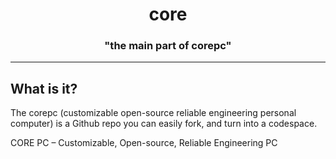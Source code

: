 <h1 align="center">core</h1>
<h3 align="center">"the main part of corepc"</h3>

---

<h2>What is it?</h2>
<p>The corepc (customizable open-source reliable engineering personal computer) is a Github repo you can easily fork, and turn into a codespace.</p>
CORE PC – Customizable, Open-source, Reliable Engineering PC
